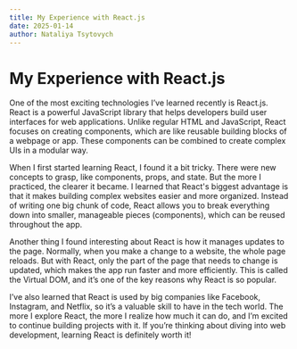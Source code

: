 ```yaml
---
title: My Experience with React.js
date: 2025-01-14
author: Nataliya Tsytovych
---
```


# My Experience with React.js

One of the most exciting technologies I’ve learned recently is React.js. React is a powerful JavaScript library that helps developers build user interfaces for web applications. Unlike regular HTML and JavaScript, React focuses on creating components, which are like reusable building blocks of a webpage or app. These components can be combined to create complex UIs in a modular way.

When I first started learning React, I found it a bit tricky. There were new concepts to grasp, like components, props, and state. But the more I practiced, the clearer it became. I learned that React's biggest advantage is that it makes building complex websites easier and more organized. Instead of writing one big chunk of code, React allows you to break everything down into smaller, manageable pieces (components), which can be reused throughout the app.

Another thing I found interesting about React is how it manages updates to the page. Normally, when you make a change to a website, the whole page reloads. But with React, only the part of the page that needs to change is updated, which makes the app run faster and more efficiently. This is called the Virtual DOM, and it’s one of the key reasons why React is so popular.

I’ve also learned that React is used by big companies like Facebook, Instagram, and Netflix, so it’s a valuable skill to have in the tech world. The more I explore React, the more I realize how much it can do, and I’m excited to continue building projects with it. If you’re thinking about diving into web development, learning React is definitely worth it!
